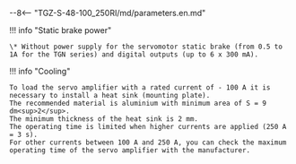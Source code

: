 --8<-- "TGZ-S-48-100_250RI/md/parameters.en.md"

!!! info "Static brake power"

	\* Without power supply for the servomotor static brake (from 0.5 to 1A for the TGN series) and digital outputs (up to 6 x 300 mA).
	
!!! info "Cooling"

	To load the servo amplifier with a rated current of - 100 A it is necessary to install a heat sink (mounting plate).
	The recommended material is aluminium with minimum area of S = 9 dm<sup>2</sup>.
	The minimum thickness of the heat sink is 2 mm.
	The operating time is limited when higher currents are applied (250 A = 3 s).
	For other currents between 100 A and 250 A, you can check the maximum operating time of the servo amplifier with the manufacturer.
